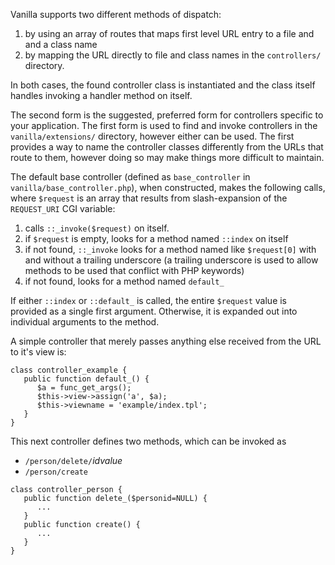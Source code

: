 Vanilla supports two different methods of dispatch:
  1. by using an array of routes that maps first level URL entry to a file and and a class name
  1. by mapping the URL directly to file and class names in the `controllers/` directory.

In both cases, the found controller class is instantiated and the class itself handles invoking a handler method on itself.

The second form is the suggested, preferred form for controllers specific to your application.  The first form is used to find and invoke controllers in the `vanilla/extensions/` directory, however either can be used.  The first provides a way to name the controller classes differently from the URLs that route to them, however doing so may make things more difficult to maintain.

The default base controller (defined as `base_controller` in `vanilla/base_controller.php`), when constructed, makes the following calls, where `$request` is an array that results from slash-expansion of the `REQUEST_URI` CGI variable:
  1. calls `::_invoke($request)` on itself.
  1. if `$request` is empty, looks for a method named `::index` on itself
  1. if not found, `::_invoke` looks for a method named like `$request[0]` with and without a trailing underscore (a trailing underscore is used to allow methods to be used that conflict with PHP keywords)
  1. if not found, looks for a method named `default_`

If either `::index` or `::default_` is called, the entire `$request` value is provided as a single first argument.  Otherwise, it is expanded out into individual arguments to the method.

A simple controller that merely passes anything else received from the URL to it's view is:
```
class controller_example {
   public function default_() {
      $a = func_get_args();
      $this->view->assign('a', $a);
      $this->viewname = 'example/index.tpl';
   }
}
```
This next controller defines two methods, which can be invoked as
  * `/person/delete/`_idvalue_
  * `/person/create`

```
class controller_person {
   public function delete_($personid=NULL) {
      ...
   }
   public function create() {
      ...
   }
}
```